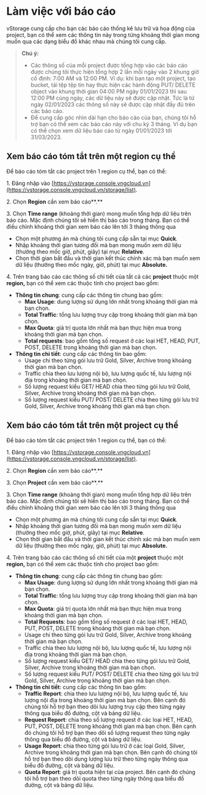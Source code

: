 # Làm việc với báo cáo

vStorage cung cấp cho bạn các báo cáo thống kê lưu trữ và họa động của project, bạn có thể xem các thông tin này trong từng khoảng thời gian mong muốn qua các dạng biểu đồ khác nhau mà chúng tôi cung cấp.

> **Chú ý:**
>
> * Các thông số của mỗi project được tổng hợp vào các báo cáo được chúng tôi thực hiện tổng hợp 2 lần mỗi ngày vào 2 khung giờ cố định: 7:00 AM và 12:00 PM. Ví dụ: khi bạn tạo một project, tạo bucket, tải tệp tệp tin hay thực hiện các hành động PUT/ DELETE object vào khung thời gian 04:00 PM ngày 01/01/2023 thì sau 12:00 PM cùng ngày, các dữ liệu này sẽ được cập nhật. Tức là từ ngày 02/01/2023 các thông số này sẽ được cập nhật đầy đủ trên các báo cáo.
> * Để cung cấp góc nhìn dài hạn cho báo cáo của bạn, chúng tôi hỗ trợ bạn có thể xem các báo cáo này với chu kỳ 3 tháng. Ví dụ bạn có thể chọn xem dữ liệu báo cáo từ ngày 01/01/2023 tới 31/03/2023.

## Xem báo cáo tóm tắt trên một region cụ thể

Để báo cáo tóm tắt các project trên 1 region cụ thể, bạn có thể:

1\. Đăng nhập vào [https://vstorage.console.vngcloud.vn](https://vstorage.console.vngcloud.vn/storage/list).

2\. Chọn **Region** cần xem báo cáo**.**

3\. Chọn **Time range** (khoảng thời gian) mong muốn tổng hợp dữ liệu trên báo cáo. Mặc định chúng tôi sẽ hiển thị báo cáo trong tháng. Bạn có thể điều chỉnh khoảng thời gian xem báo cáo lên tới 3 tháng thông qua

* Chọn một phương án mà chúng tôi cung cấp sẵn tại mục **Quick**.
* Nhập khoảng thời gian tương đối mà bạn mong muốn xem dữ liệu (thường theo mốc giờ, phút, giây) tại mục **Relative**.
* Chọn thời gian bắt đầu và thời gian kết thúc chính xác mà bạn muốn xem dữ liệu (thường theo mốc ngày, giờ, phút) tại mục **Absolute.**

4\. Trên trang báo cáo các thông số chi tiết của tất cả các **project** thuộc một **region,** bạn có thể xem các thuộc tính cho project bao gồm:

* **Thông tin chung**: cung cấp các thông tin chung bao gồm:
  * **Max Usage**: dung lượng sử dụng lớn nhất trong khoảng thời gian mà bạn chọn.
  * **Total Traffic**: tổng lưu lượng truy cập trong khoảng thời gian mà bạn chọn.
  * **Max Quota**: giá trị quota lớn nhất mà bạn thực hiện mua trong khoảng thời gian mà bạn chọn.
  * **Total requests**: bao gồm tổng số request ở các loại HET, HEAD, PUT, POST, DELETE trong khoảng thời gian mà bạn chọn.
* **Thông tin chi tiết**: cung cấp các thông tin bao gồm:
  * Usage chi theo từng gói lưu trữ Gold, Silver, Archive trong khoảng thời gian mà bạn chọn.
  * Traffic chia theo lưu lượng nội bộ, lưu lượng quốc tế, lưu lượng nội địa trong khoảng thời gian mà bạn chọn.
  * Số lượng request kiểu GET/ HEAD chia theo từng gói lưu trữ Gold, Silver, Archive trong khoảng thời gian mà bạn chọn.
  * Số lượng request kiểu PUT/ POST/ DELETE chia theo từng gói lưu trữ Gold, Silver, Archive trong khoảng thời gian mà bạn chọn.

## Xem báo cáo tóm tắt trên một project cụ thể

Để báo cáo tóm tắt các project trên 1 region cụ thể, bạn có thể:

1\. Đăng nhập vào [https://vstorage.console.vngcloud.vn](https://vstorage.console.vngcloud.vn/storage/list).

2\. Chọn **Region** cần xem báo cáo**.**

3\. Chọn **Project** cần xem báo cáo**.**

3\. Chọn **Time range** (khoảng thời gian) mong muốn tổng hợp dữ liệu trên báo cáo. Mặc định chúng tôi sẽ hiển thị báo cáo trong tháng. Bạn có thể điều chỉnh khoảng thời gian xem báo cáo lên tới 3 tháng thông qua

* Chọn một phương án mà chúng tôi cung cấp sẵn tại mục **Quick**.
* Nhập khoảng thời gian tương đối mà bạn mong muốn xem dữ liệu (thường theo mốc giờ, phút, giây) tại mục **Relative**.
* Chọn thời gian bắt đầu và thời gian kết thúc chính xác mà bạn muốn xem dữ liệu (thường theo mốc ngày, giờ, phút) tại mục **Absolute.**

4\. Trên trang báo cáo các thông số chi tiết của một **project** thuộc một **region,** bạn có thể xem các thuộc tính cho project bao gồm:

* **Thông tin chung**: cung cấp các thông tin chung bao gồm:
  * **Max Usage**: dung lượng sử dụng lớn nhất trong khoảng thời gian mà bạn chọn.
  * **Total Traffic**: tổng lưu lượng truy cập trong khoảng thời gian mà bạn chọn.
  * **Max Quota**: giá trị quota lớn nhất mà bạn thực hiện mua trong khoảng thời gian mà bạn chọn.
  * **Total Requests**: bao gồm tổng số request ở các loại HET, HEAD, PUT, POST, DELETE trong khoảng thời gian mà bạn chọn.
  * Usage chi theo từng gói lưu trữ Gold, Silver, Archive trong khoảng thời gian mà bạn chọn.
  * Traffic chia theo lưu lượng nội bộ, lưu lượng quốc tế, lưu lượng nội địa trong khoảng thời gian mà bạn chọn.
  * Số lượng request kiểu GET/ HEAD chia theo từng gói lưu trữ Gold, Silver, Archive trong khoảng thời gian mà bạn chọn.
  * Số lượng request kiểu PUT/ POST/ DELETE chia theo từng gói lưu trữ Gold, Silver, Archive trong khoảng thời gian mà bạn chọn.
* **Thông tin chi tiết**: cung cấp các thông tin bao gồm:
  * **Traffic Report**: chia theo lưu lượng nội bộ, lưu lượng quốc tế, lưu lượng nội địa trong khoảng thời gian mà bạn chọn. Bên cạnh đó chúng tôi hỗ trợ bạn theo dõi lưu lượng truy cập theo từng ngày thông qua biểu đồ đường, cột và bảng dữ liệu.
  * **Request Report**: chia theo số lượng request ở các loại HET, HEAD, PUT, POST, DELETE trong khoảng thời gian mà bạn chọn. Bên cạnh đó chúng tôi hỗ trợ bạn theo dõi số lượng request theo từng ngày thông qua biểu đồ đường, cột và bảng dữ liệu.
  * **Usage Report**: chia theo từng gói lưu trữ ở các loại Gold, Silver, Archive trong khoảng thời gian mà bạn chọn. Bên cạnh đó chúng tôi hỗ trợ bạn theo dõi dung lượng lưu trữ theo từng ngày thông qua biểu đồ đường, cột và bảng dữ liệu.
  * **Quota Report**: giá trị quota hiện tại của project. Bên cạnh đó chúng tôi hỗ trợ bạn theo dõi quota theo từng ngày thông qua biểu đồ đường, cột và bảng dữ liệu.
